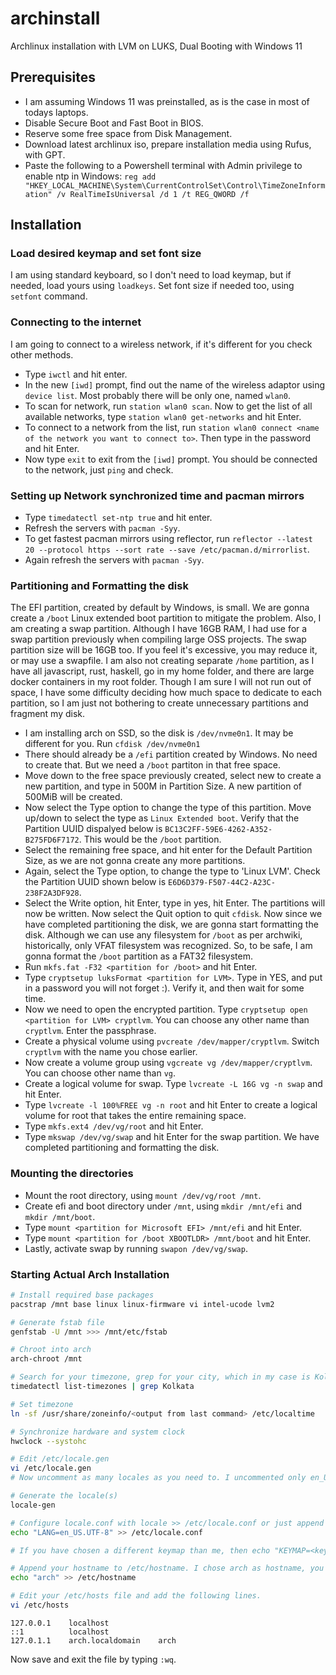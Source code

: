 # archinstall
Archlinux installation with LVM on LUKS, Dual Booting with Windows 11

## Prerequisites
- I am assuming Windows 11 was preinstalled, as is the case in most of todays laptops.
- Disable Secure Boot and Fast Boot in BIOS.
- Reserve some free space from Disk Management.
- Download latest archlinux iso, prepare installation media using Rufus, with GPT.
- Paste the following to a Powershell terminal with Admin privilege to enable ntp in Windows:
 ```reg add "HKEY_LOCAL_MACHINE\System\CurrentControlSet\Control\TimeZoneInformation" /v RealTimeIsUniversal /d 1 /t REG_QWORD /f```

## Installation
### Load desired keymap and set font size
I am using standard keyboard, so I don't need to load keymap, but if needed, load yours using ```loadkeys```. Set font size if needed too, using ```setfont``` command.

### Connecting to the internet
I am going to connect to a wireless network, if it's different for you check other methods.
- Type ```iwctl``` and hit enter.
- In the new ```[iwd]``` prompt, find out the name of the wireless adaptor using ```device list```. Most probably there will be only one, named ```wlan0```.
- To scan for network, run ```station wlan0 scan```. Now to get the list of all available networks, type ```station wlan0 get-networks``` and hit Enter.
- To connect to a network from the list, run ```station wlan0 connect <name of the network you want to connect to>```. Then type in the password and hit Enter.
- Now type ```exit``` to exit from the ```[iwd]``` prompt. You should be connected to the network, just ```ping``` and check.

### Setting up Network synchronized time and pacman mirrors
- Type ```timedatectl set-ntp true``` and hit enter.
- Refresh the servers with ```pacman -Syy```.
- To get fastest pacman mirrors using reflector, run ```reflector --latest 20 --protocol https --sort rate --save /etc/pacman.d/mirrorlist```.
- Again refresh the servers with ```pacman -Syy```.

### Partitioning and Formatting the disk
The EFI partition, created by default by Windows, is small. We are gonna create a ```/boot``` Linux extended boot partition to mitigate the problem. Also, I am creating a swap partition. Although I have 16GB RAM, I had use for a swap partition previously when compiling large OSS projects. The swap partition size will be 16GB too. If you feel it's excessive, you may reduce it, or may use a swapfile. I am also not creating separate ```/home``` partition, as I have all javascript, rust, haskell, go in my home folder, and there are large docker containers in my root folder. Though I am sure I will not run out of space, I have some difficulty deciding how much space to dedicate to each partition, so I am just not bothering to create unnecessary partitions and fragment my disk.
- I am installing arch on SSD, so the disk is ```/dev/nvme0n1```. It may be different for you. Run ```cfdisk /dev/nvme0n1``` 
- There should already be a ```/efi``` partition created by Windows. No need to create that. But we need a ```/boot``` partiton in that free space.
- Move down to the free space previously created, select new to create a new partition, and type in 500M in Partition Size. A new partition of 500MiB will be created.
- Now select the Type option to change the type of this partition. Move up/down to select the type as ```Linux Extended boot```. Verify that the Partition UUID dispalyed below is ```BC13C2FF-59E6-4262-A352-B275FD6F7172```. This would be the ```/boot``` partition.
- Select the remaining free space, and hit enter for the Default Partition Size, as we are not gonna create any more partitions.
- Again, select the Type option, to change the type to 'Linux LVM'. Check the Partition UUID shown below is ```E6D6D379-F507-44C2-A23C-238F2A3DF928```.
- Select the Write option, hit Enter, type in yes, hit Enter. The partitions will now be written. Now select the Quit option to quit ```cfdisk```.
Now since we have completed partitioning the disk, we are gonna start formatting the disk. Although we can use any filesystem for ```/boot``` as per archwiki, historically, only VFAT filesystem was recognized. So, to be safe, I am gonna format the ```/boot``` partition as a FAT32 filesystem.
- Run ```mkfs.fat -F32 <partition for /boot>``` and hit Enter.
- Type ```cryptsetup luksFormat <partition for LVM>```. Type in YES, and put in a password you will not forget :). Verify it, and then wait for some time.
- Now we need to open the encrypted partition. Type ```cryptsetup open <partition for LVM> cryptlvm```. You can choose any other name than ```cryptlvm```. Enter the passphrase.
- Create a physical volume using ```pvcreate /dev/mapper/cryptlvm```. Switch ```cryptlvm``` with the name you chose earlier.
- Now create a volume group using ```vgcreate vg /dev/mapper/cryptlvm```. You can choose other name than ```vg```.
- Create a logical volume for swap. Type ```lvcreate -L 16G vg -n swap``` and hit Enter.
- Type ```lvcreate -l 100%FREE vg -n root``` and hit Enter to create a logical volume for root that takes the entire remaining space.
- Type ```mkfs.ext4 /dev/vg/root``` and hit Enter.
- Type ```mkswap /dev/vg/swap``` and hit Enter for the swap partition.
We have completed partitioning and formatting the disk.

### Mounting the directories
- Mount the root directory, using ```mount /dev/vg/root /mnt```.
- Create efi and boot directory under ```/mnt```, using ```mkdir /mnt/efi``` and ```mkdir /mnt/boot```.
- Type ```mount <partition for Microsoft EFI> /mnt/efi``` and hit Enter.
- Type ```mount <partition for /boot XBOOTLDR> /mnt/boot``` and hit Enter.
- Lastly, activate swap by running ```swapon /dev/vg/swap```.

### Starting Actual Arch Installation
```bash
# Install required base packages
pacstrap /mnt base linux linux-firmware vi intel-ucode lvm2

# Generate fstab file
genfstab -U /mnt >>> /mnt/etc/fstab

# Chroot into arch
arch-chroot /mnt

# Search for your timezone, grep for your city, which in my case is Kolkata
timedatectl list-timezones | grep Kolkata

# Set timezone
ln -sf /usr/share/zoneinfo/<output from last command> /etc/localtime

# Synchronize hardware and system clock
hwclock --systohc

# Edit /etc/locale.gen
vi /etc/locale.gen
# Now uncomment as many locales as you need to. I uncommented only en_US.UTF-8. Type :wq to exit.

# Generate the locale(s)
locale-gen

# Configure locale.conf with locale >> /etc/locale.conf or just append it. In my case I just need to append en_US.UTF-8 to locale.conf.
echo "LANG=en_US.UTF-8" >> /etc/locale.conf

# If you have chosen a different keymap than me, then echo "KEYMAP=<keymap you chose>" >> /etc/vconsole.conf

# Append your hostname to /etc/hostname. I chose arch as hostname, you can choose any other.
echo "arch" >> /etc/hostname

# Edit your /etc/hosts file and add the following lines.
vi /etc/hosts
```
```
127.0.0.1    localhost
::1          localhost
127.0.1.1    arch.localdomain    arch
```
Now save and exit the file by typing ```:wq```.
